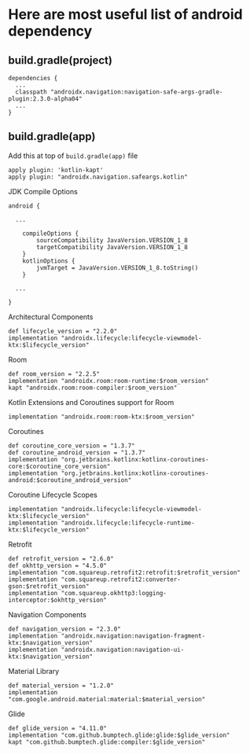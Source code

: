 # Here are most useful list of android dependency 

## build.gradle(project)
    
    dependencies {
      ...
      classpath "androidx.navigation:navigation-safe-args-gradle-plugin:2.3.0-alpha04"
      ...
    }

## build.gradle(app)

  Add this at top of `build.gradle(app)` file
   
    apply plugin: 'kotlin-kapt'
    apply plugin: "androidx.navigation.safeargs.kotlin"

   JDK Compile Options 
   
    android {
    
      ...
   
        compileOptions {
            sourceCompatibility JavaVersion.VERSION_1_8
            targetCompatibility JavaVersion.VERSION_1_8
        }
        kotlinOptions {
            jvmTarget = JavaVersion.VERSION_1_8.toString()
        }
        
      ...
    
    }
    
   Architectural Components
   
    def lifecycle_version = "2.2.0"
    implementation "androidx.lifecycle:lifecycle-viewmodel-ktx:$lifecycle_version"

   Room
   
    def room_version = "2.2.5"
    implementation "androidx.room:room-runtime:$room_version"
    kapt "androidx.room:room-compiler:$room_version"

   Kotlin Extensions and Coroutines support for Room
   
    implementation "androidx.room:room-ktx:$room_version"

   Coroutines
   
    def coroutine_core_version = "1.3.7"
    def coroutine_android_version = "1.3.7"
    implementation "org.jetbrains.kotlinx:kotlinx-coroutines-core:$coroutine_core_version"
    implementation "org.jetbrains.kotlinx:kotlinx-coroutines-android:$coroutine_android_version"

   Coroutine Lifecycle Scopes
   
    implementation "androidx.lifecycle:lifecycle-viewmodel-ktx:$lifecycle_version"
    implementation "androidx.lifecycle:lifecycle-runtime-ktx:$lifecycle_version"

   Retrofit
   
    def retrofit_version = "2.6.0"
    def okhttp_version = "4.5.0"
    implementation "com.squareup.retrofit2:retrofit:$retrofit_version"
    implementation "com.squareup.retrofit2:converter-gson:$retrofit_version"
    implementation "com.squareup.okhttp3:logging-interceptor:$okhttp_version"

   Navigation Components
   
    def navigation_version = "2.3.0"
    implementation "androidx.navigation:navigation-fragment-ktx:$navigation_version"
    implementation "androidx.navigation:navigation-ui-ktx:$navigation_version"
    
   Material Library
   
    def material_version = "1.2.0"
    implementation "com.google.android.material:material:$material_version"

   Glide
   
    def glide_version = "4.11.0"
    implementation "com.github.bumptech.glide:glide:$glide_version"
    kapt "com.github.bumptech.glide:compiler:$glide_version"
